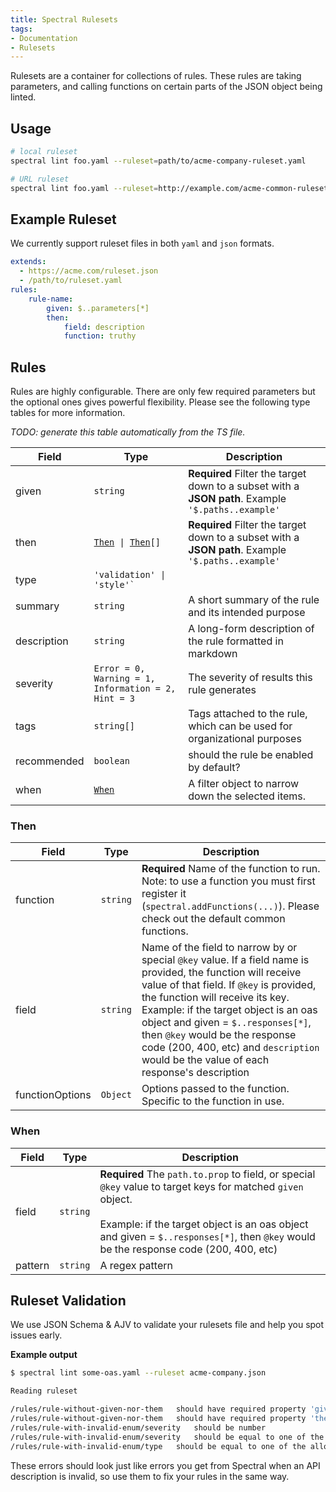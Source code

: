 ```yaml
---
title: Spectral Rulesets
tags: 
- Documentation
- Rulesets
---
```


Rulesets are a container for collections of rules. These rules are taking parameters, and calling functions on certain parts of the JSON object being linted.

## Usage

```bash
# local ruleset
spectral lint foo.yaml --ruleset=path/to/acme-company-ruleset.yaml

# URL ruleset
spectral lint foo.yaml --ruleset=http://example.com/acme-common-ruleset.yaml
```

## Example Ruleset

We currently support ruleset files in both `yaml` and `json` formats.

```yaml
extends:
  - https://acme.com/ruleset.json
  - /path/to/ruleset.yaml
rules:
    rule-name:
        given: $..parameters[*]
        then:
            field: description
            function: truthy
```

## Rules

Rules are highly configurable. There are only few required parameters but the optional ones gives powerful flexibility. Please see the following type tables for more information.

*TODO: generate this table automatically from the TS file.*

<table>
  <thead>
    <tr>
      <th>Field</th>
      <th>Type</th>
      <th>Description</th>
    </tr>
  </thead>
  <tbody>
    <tr>
      <td>given</td>
      <td><code>string</code></td>
      <td><b>Required</b> Filter the target down to a subset with a <b>JSON path</b>. Example <code>'$.paths..example'</code></td>
    </tr>
    <tr>
      <td>then</td>
      <td><code><a href="#then">Then</a> | <a href="#then">Then</a>[]</code></td>
      <td><b>Required</b> Filter the target down to a subset with a <b>JSON path</b>. Example <code>'$.paths..example'</code></td>
    </tr>
    <tr>
      <td>type</td>
      <td><code>'validation' | 'style'`</code></td>
      <td></td>
    </tr>
    <tr>
      <td>summary</td>
      <td><code>string</code></td>
      <td>A short summary of the rule and its intended purpose</td>
    </tr>
    <tr>
      <td>description</td>
      <td><code>string</code></td>
      <td>A long-form description of the rule formatted in markdown</td>
    </tr>
    <tr>
      <td>severity</td>
      <td><code>Error = 0, Warning = 1, Information = 2, Hint = 3</code></td>
      <td>The severity of results this rule generates</td>
    </tr>
    <tr>
      <td>tags</td>
      <td><code>string[]</code></td>
      <td>Tags attached to the rule, which can be used for organizational purposes</td>
    </tr>
    <tr>
      <td>recommended</td>
      <td><code>boolean</code></td>
      <td>should the rule be enabled by default?</td>
    </tr>        
    <tr>
      <td>when</td>
      <td><code><a href="#when">When</a></code></td>
      <td>A filter object to narrow down the selected items.</td>
    </tr>
  </tbody>
</table>

### Then

<table>
  <thead>
    <tr>
      <th>Field</th>
      <th>Type</th>
      <th>Description</th>
    </tr>
  </thead>
  <tbody>    
    <tr>
      <td>function</td>
      <td><code>string</code></td>
      <td><b>Required</b> Name of the function to run. Note: to use a function you must first register it (<code>spectral.addFunctions(...)</code>). Please check out the default common functions.</td>
    </tr>
    <tr>
      <td>field</td>
      <td><code>string</code></td>
      <td>Name of the field to narrow by or special <code>@key</code> value. If a field name is provided, the function will receive value of that field. If <code>@key</code> is provided, the function will receive its key.<br/>Example: if the target object is an oas object and given = <code>$..responses[*]</code>, then <code>@key</code> would be the response code (200, 400, etc) and <code>description</code> would be the value of each response's description</td>
    </tr>    
    <tr>
      <td>functionOptions</td>
      <td><code>Object</code></td>
      <td>Options passed to the function. Specific to the function in use.</td>
    </tr>
  </tbody>
</table>

### When

<table>
  <thead>
    <tr>
      <th>Field</th>
      <th>Type</th>
      <th>Description</th>
    </tr>
  </thead>
  <tbody>    
    <tr>
      <td>field</td>
      <td><code>string</code></td>
      <td><b>Required</b> The <code>path.to.prop</code> to field, or special <code>@key</code> value to target keys for matched <code>given</code> object. <br/><br/> Example: if the target object is an oas object and given = <code>$..responses[*]</code>, then <code>@key</code> would be the response code (200, 400, etc)</td>
    </tr>
    <tr>
      <td>pattern</td>
      <td><code>string</code></td>
      <td>A regex pattern</td>
    </tr>
  </tbody>
</table>

## Ruleset Validation

We use JSON Schema & AJV to validate your rulesets file and help you spot issues early.

**Example output**

```bash
$ spectral lint some-oas.yaml --ruleset acme-company.json

Reading ruleset

/rules/rule-without-given-nor-them 	 should have required property 'given' 
/rules/rule-without-given-nor-them 	 should have required property 'then' 
/rules/rule-with-invalid-enum/severity 	 should be number 
/rules/rule-with-invalid-enum/severity 	 should be equal to one of the allowed values 
/rules/rule-with-invalid-enum/type 	 should be equal to one of the allowed values 
```

These errors should look just like errors you get from Spectral when an API description is invalid, 
so use them to fix your rules in the same way.